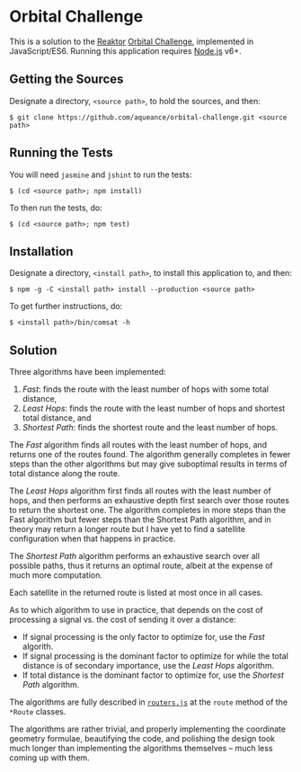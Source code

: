 # Orbital Challenge

This is a solution to the [Reaktor](https://reaktor.com/) [Orbital Challenge](https://reaktor.com/orbital-challenge/), implemented in JavaScript/ES6. Running this application requires [Node.js][Node] v6+.

## Getting the Sources

Designate a directory, `<source path>`, to hold the sources, and then:

```console
$ git clone https://github.com/aqueance/orbital-challenge.git <source path>
```

## Running the Tests

You will need `jasmine` and `jshint` to run the tests:

```console
$ (cd <source path>; npm install)
```

To then run the tests, do:

```console
$ (cd <source path>; npm test)
```

## Installation

Designate a directory, `<install path>`,  to install this application to, and then:

```console
$ npm -g -C <install path> install --production <source path>
```

To get further instructions, do:

```console
$ <install path>/bin/comsat -h
```

## Solution

Three algorithms have been implemented:

  1. *Fast*: finds the route with the least number of hops with some total distance,
  1. *Least Hops*: finds the route with the least number of hops and shortest total distance, and
  1. *Shortest Path*: finds the shortest route and the least number of hops.

The *Fast* algorithm finds all routes with the least number of hops, and returns one of the routes found. The algorithm generally completes in fewer steps than the other algorithms but may give suboptimal results in terms of total distance along the route.

The *Least Hops* algorithm first finds all routes with the least number of hops, and then performs an exhaustive depth first search over those routes to return the shortest one. The algorithm completes in more steps than the Fast algorithm but fewer steps than the Shortest Path algorithm, and in theory may return a longer route but I have yet to find a satellite configuration when that happens in practice.

The *Shortest Path* algorithm performs an exhaustive search over all possible paths, thus it returns an optimal route, albeit at the expense of much more computation.

Each satellite in the returned route is listed at most once in all cases.

As to which algorithm to use in practice, that depends on the cost of processing a signal vs. the cost of sending it over a distance:

  * If signal processing is the only factor to optimize for, use the *Fast* algorith.
  * If signal processing is the dominant factor to optimize for while the total distance is of secondary importance, use the *Least Hops* algorithm.
  * If total distance is the dominant factor to optimize for, use the *Shortest Path* algorithm.

The algorithms are fully described in [`routers.js`](https://github.com/aqueance/fluid-tools/blob/master/routers.js) at the `route` method of the `*Route` classes.

The algorithms are rather trivial, and properly implementing the coordinate geometry formulae, beautifying the code, and polishing the design took much longer than implementing the algorithms themselves – much less coming up with them.

  [Node]: <https://nodejs.org/en/>
